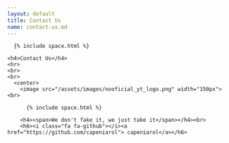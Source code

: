 ```yaml
---
layout: default
title: Contact Us
name: contact-us.md
---
```


<section>
  <div class="container">
    <div class="row">

      {% include space.html %}

    <h4>Contact Us</h4>
    <hr>
    <br>
    <br>
      <center>
        <image src="/assets/images/nooficial_yt_logo.png" width="150px"><br>

          {% include space.html %}

        <h4><span>We don't fake it, we just take it</span></h4><br>
        <h6><i class="fa fa-github"></i><a href="https://github.com/capeniarol"> capeniarol</a></h6>
